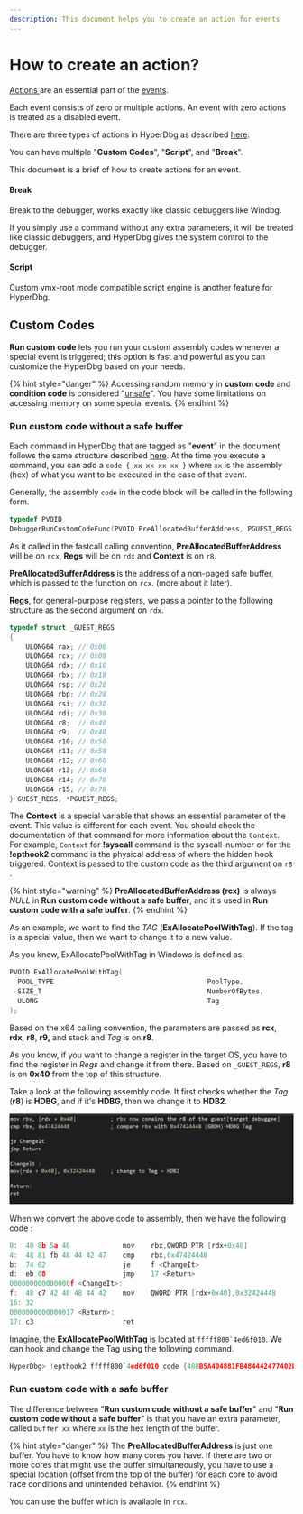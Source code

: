 ```yaml
---
description: This document helps you to create an action for events
---
```


# How to create an action?

[Actions ](https://docs.hyperdbg.org/design/debugger-internals/actions)are an essential part of the [events](https://docs.hyperdbg.org/design/debugger-internals/events).

Each event consists of zero or multiple actions. An event with zero actions is treated as a disabled event.

There are three types of actions in HyperDbg as described [here](https://docs.hyperdbg.org/using-hyperdbg/prerequisites).

You can have multiple "**Custom Codes**", "**Script**", and "**Break**".

This document is a brief of how to create actions for an event.

#### Break

Break to the debugger, works exactly like classic debuggers like Windbg.

If you simply use a command without any extra parameters, it will be treated like classic debuggers, and HyperDbg gives the system control to the debugger.

#### Script

Custom vmx-root mode compatible script engine is another feature for HyperDbg.

## Custom Codes

**Run custom code** lets you run your custom assembly codes whenever a special event is triggered; this option is fast and powerful as you can customize the HyperDbg based on your needs.

{% hint style="danger" %}
Accessing random memory in **custom code** and **condition code** is considered "[unsafe](https://docs.hyperdbg.org/tips-and-tricks/considerations/the-unsafe-behavior)". You have some limitations on accessing memory on some special events.
{% endhint %}

### Run custom code without a safe buffer

Each command in HyperDbg that are tagged as "**event**" in the document follows the same structure described [here](https://docs.hyperdbg.org/design/debugger-internals/events). At the time you execute a command, you can add a `code { xx xx xx xx }` where `xx` is the assembly (hex) of what you want to be executed in the case of that event.

Generally, the assembly `code` in the code block will be called in the following form.

```c
typedef PVOID
DebuggerRunCustomCodeFunc(PVOID PreAllocatedBufferAddress, PGUEST_REGS Regs, PVOID Context);
```

As it called in the fastcall calling convention, **PreAllocatedBufferAddress** will be on `rcx`, **Regs** will be on `rdx` and **Context** is on `r8`.

**PreAllocatedBufferAddress** is the address of a non-paged safe buffer, which is passed to the function on `rcx`. (more about it later).

**Regs**, for general-purpose registers, we pass a pointer to the following structure as the second argument on `rdx`.

```cpp
typedef struct _GUEST_REGS
{
    ULONG64 rax; // 0x00
    ULONG64 rcx; // 0x08
    ULONG64 rdx; // 0x10
    ULONG64 rbx; // 0x18
    ULONG64 rsp; // 0x20 
    ULONG64 rbp; // 0x28
    ULONG64 rsi; // 0x30
    ULONG64 rdi; // 0x38
    ULONG64 r8;  // 0x40
    ULONG64 r9;  // 0x48
    ULONG64 r10; // 0x50
    ULONG64 r11; // 0x58
    ULONG64 r12; // 0x60
    ULONG64 r13; // 0x68
    ULONG64 r14; // 0x70
    ULONG64 r15; // 0x78
} GUEST_REGS, *PGUEST_REGS;
```

The **Context** is a special variable that shows an essential parameter of the event. This value is different for each event. You should check the documentation of that command for more information about the `Context`. For example, `Context` for **!syscall** command is the syscall-number or for the **!epthook2** command is the physical address of where the hidden hook triggered. Context is passed to the custom code as the third argument on `r8` .

{% hint style="warning" %}
**PreAllocatedBufferAddress (rcx)** is always _NULL_ in **Run custom code without a safe buffer**, and it's used in **Run custom code with a safe buffer**.
{% endhint %}

As an example, we want to find the _TAG_ (**ExAllocatePoolWithTag**). If the tag is a special value, then we want to change it to a new value.

As you know, ExAllocatePoolWithTag in Windows is defined as:

```c
PVOID ExAllocatePoolWithTag(
  POOL_TYPE                                      PoolType,
  SIZE_T                                         NumberOfBytes,
  ULONG                                          Tag
);
```

Based on the x64 calling convention, the parameters are passed as **rcx**, **rdx**, **r8**, **r9,** and stack and _Tag_ is on **r8**.

As you know, if you want to change a register in the target OS, you have to find the register in _Regs_ and change it from there. Based on `_GUEST_REGS`, **r8** is on **0x40** from the top of this structure.

Take a look at the following assembly code. It first checks whether the _Tag_ (**r8**) is **HDBG**, and if it's **HDBG**, then we change it to **HDB2**.

![](../../.gitbook/assets/actioncodeexample2.png)

When we convert the above code to assembly, then we have the following code :

```c
0:  48 8b 5a 40             mov    rbx,QWORD PTR [rdx+0x40]
4:  48 81 fb 48 44 42 47    cmp    rbx,0x47424448
b:  74 02                   je     f <ChangeIt>
d:  eb 08                   jmp    17 <Return>
000000000000000f <ChangeIt>:
f:  48 c7 42 40 48 44 42    mov    QWORD PTR [rdx+0x40],0x32424448
16: 32
0000000000000017 <Return>:
17: c3                      ret
```

Imagine, the **ExAllocatePoolWithTag** is located at ``fffff800`4ed6f010``. We can hook and change the Tag using the following command.

```c
HyperDbg> !epthook2 fffff800`4ed6f010 code {488B5A404881FB484442477402EB0848C7424048444232C3}
```

### Run custom code with a safe buffer

The difference between "**Run custom code without a safe buffer**" and "**Run custom code without a safe buffer**" is that you have an extra parameter, called `buffer xx` where `xx` is the hex length of the buffer.

{% hint style="danger" %}
The **PreAllocatedBufferAddress** is just one buffer. You have to know how many cores you have. If there are two or more cores that might use the buffer simultaneously, you have to use a special location (offset from the top of the buffer) for each core to avoid race conditions and unintended behavior.
{% endhint %}

You can use the buffer which is available in `rcx`.
